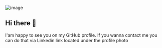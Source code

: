 ![image](https://user-images.githubusercontent.com/70027976/207303112-be40b5dd-49e2-46c7-b99a-0e7adaf8dbdc.png)

## Hi there 👋

I'am happy to see you on my GitHub profile. If you wanna contact me you can do that via Linkedin link located under the profile photo

